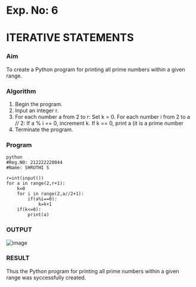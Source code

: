 # Exp. No: 6
# ITERATIVE STATEMENTS

###  Aim

To create a Python program for printing all prime numbers within a given range.

###  Algorithm

1. Begin the program.
2. Input an integer r.
3. For each number a from 2 to r:
   Set k = 0.
   For each number i from 2 to a // 2:
     If a % i == 0, increment k.
   If k == 0, print a (it is a prime number
7. Terminate the program.

### Program

```
python
#Reg.NO: 212222220044
#Name: SHRUTHI S

r=int(input())
for a in range(2,r+1):
    k=0
    for i in range(2,a//2+1):
        if(a%i==0):
            k=k+1
    if(k<=0):
        print(a)

```
### OUTPUT

![image](https://github.com/user-attachments/assets/6e3379f1-62f9-4f81-8b9b-d73ccbc7ab03)

### RESULT

Thus the Python program for printing all prime numbers within a given range was syccessfully created.
